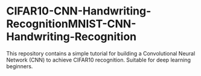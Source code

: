 # CIFAR10-CNN-Handwriting-RecognitionMNIST-CNN-Handwriting-Recognition
This repository contains a simple tutorial for building a Convolutional Neural Network (CNN) to achieve CIFAR10 recognition. Suitable for deep learning beginners.
